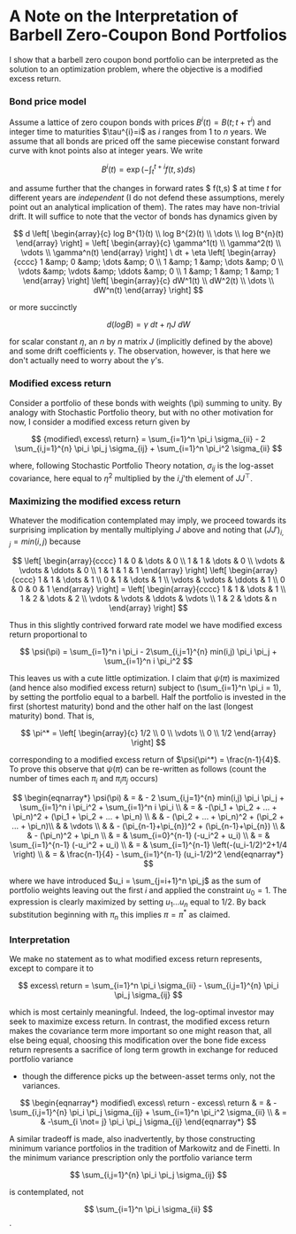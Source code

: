 
# A Note on the Interpretation of Barbell Zero-Coupon Bond Portfolios

I show that a barbell zero coupon bond portfolio can be interpreted as the solution to an optimization problem, where the objective is a modified excess return. 

### Bond price model

Assume a lattice of zero coupon bonds with prices $B^i(t) = B(t;t+\tau^{i})$ and integer time to maturities $\tau^{i}=i\$ as $i$ ranges from $1$ to $n$ years. We assume that all bonds are priced off the same piecewise constant forward curve with knot points also at integer years. We write 

$$
    B^{i}(t) = \exp\left(- \int_t^{t+i} f(t,s) ds \right)
$$

and assume further that the changes in forward rates $ f(t,s) $ at time $t$ for different years are *independent* (I do not defend these assumptions, merely point out an analytical implication of them). The rates may have non-trivial drift. It will suffice to note that the vector of bonds has dynamics given by

$$
   d \left[ \begin{array}{c} log B^{1}(t) \\ 
                             log B^{2}(t) \\ 
                             \dots  \\
                             log B^{n}(t) 
     \end{array} \right] = \left[
                \begin{array}{c} 
                         \gamma^1(t) \\ 
                         \gamma^2(t) \\
                         \vdots \\
                         \gamma^n(t)
           \end{array}
  \right] \ dt 
    +  \eta \left[ \begin{array}{cccc} 1 &amp; 0 &amp; \dots &amp; 0 \\ 
                                  1 &amp; 1 &amp; \dots &amp; 0 \\
                                  \vdots &amp; \vdots &amp; \ddots &amp; 0 \\
                                  1 &amp; 1 &amp; 1 &amp; 1 
         \end{array} \right] 
      \left[ \begin{array}{c} dW^1(t) \\ 
                              dW^2(t) \\ 
                             \dots  \\
                              dW^n(t)
         \end{array} \right] 
$$

or more succinctly

$$
   d (log B) = \gamma \ dt + \eta J \ dW
$$

for scalar constant $\eta$, an $n$ by $n$ matrix $J$ (implicitly defined by the above) and some drift coefficients $\gamma$. The observation, however, is that here we don't actually need to worry about the $\gamma$'s. 

### Modified excess return 

Consider a portfolio of these bonds with weights \(\pi\) summing to unity. By analogy with Stochastic Portfolio theory, but with no other motivation for now, I consider a modified excess return given by 

$$
     {modified\ excess\ return} = \sum_{i=1}^n \pi_i \sigma_{ii} - 2 \sum_{i,j=1}^{n} \pi_i \pi_j \sigma_{ij} + \sum_{i=1}^n \pi_i^2 \sigma_{ii}
$$  

where, following Stochastic Portfolio Theory notation, $\sigma_{ij}$ is the log-asset covariance, here equal to $\eta^2$ multiplied by the $i$,$j$'th element of $J J^{\top}$. 
   
### Maximizing the modified excess return
Whatever the modification contemplated may imply, we proceed towards its surprising implication by mentally multiplying $J$ above and noting that $(J J')_{i,j} = min(i,j)$ because 

$$
     \left[ \begin{array}{cccc} 1 & 0 & \dots & 0 \\ 
                                  1 & 1 & \dots & 0 \\
                                  \vdots & \vdots & \ddots & 0 \\
                                  1 & 1 & 1 & 1 
         \end{array} \right] 
       \left[ \begin{array}{cccc} 1 & 1 & \dots & 1 \\ 
                                  0 & 1 & \dots & 1 \\
                                  \vdots & \vdots & \ddots & 1 \\
                                  0 & 0 & 0 & 1 
         \end{array} \right] =  \left[ \begin{array}{cccc} 1 & 1 & \dots & 1 \\ 
                                  1 & 2 & \dots & 2 \\
                                  \vdots & \vdots & \ddots & \vdots \\
                                  1 & 2 & \dots & n 
         \end{array} \right] 
$$

Thus in this slightly contrived forward rate model we have modified excess return proportional to 

$$
       \psi(\pi) = \sum_{i=1}^n i \pi_i  - 2\sum_{i,j=1}^{n} min(i,j) \pi_i  \pi_j + \sum_{i=1}^n i \pi_i^2 
$$

This leaves us with a cute little optimization. I claim that $\psi(\pi)$ is maximized (and hence also modified excess return) subject to \(\sum_{i=1}^n \pi_i = 1\), by setting the portfolio equal to a barbell. Half the portfolio is invested in the first (shortest maturity) bond and the other half on the last (longest maturity) bond. That is,

$$
  \pi^* = \left[ \begin{array}{c} 1/2 \\ 0 \\ \vdots \\ 0 \\ 1/2   \end{array}  \right]
$$ 

corresponding to a modified excess return of $\psi(\pi^*) = \frac{n-1}{4}$. To prove this observe that $\psi(\pi)$ can be re-written as follows (count the number of times each $\pi_i$ and $\pi_i \pi_j$ occurs)

$$
 \begin{eqnarray*}
\psi(\pi) & = &  - 2 \sum_{i,j=1}^{n} min(i,j) \pi_i  \pi_j + \sum_{i=1}^n i \pi_i^2 + \sum_{i=1}^n i \pi_i \\
   & = &    -(\pi_1 + \pi_2 + ... + \pi_n)^2 + (\pi_1 + \pi_2 + ... + \pi_n) \\
 &  & -  (\pi_2 + ... + \pi_n)^2 + (\pi_2 + ... + \pi_n)\\
    & &  \vdots \\
    & & - (\pi_{n-1}+\pi_{n})^2 + (\pi_{n-1}+\pi_{n}) \\
    &  & - (\pi_n)^2 + \pi_n \\
   & = &  \sum_{i=0}^{n-1} (-u_i^2 + u_i) \\
   & = &  \sum_{i=1}^{n-1} (-u_i^2 + u_i) \\
   & = &  \sum_{i=1}^{n-1} \left(-(u_i-1/2)^2+1/4 \right) \\
   & = & \frac{n-1}{4} - \sum_{i=1}^{n-1} (u_i-1/2)^2
\end{eqnarray*}
$$


where we have introduced $u_i = \sum_{j=i+1}^n \pi_j$ as the sum of portfolio weights leaving out the first $i$ and applied the constraint $u_0=1$. The expression is clearly maximized by setting $u_1 ... u_n$ equal to $1/2$. By back substitution beginning with $\pi_n$ this implies $\pi = \pi^*$ as claimed. 

### Interpretation

We make no statement as to what modified excess return represents, except to compare it to

$$
     excess\ return  =  \sum_{i=1}^n \pi_i \sigma_{ii} - \sum_{i,j=1}^{n} \pi_i \pi_j \sigma_{ij}
$$

which is most certainly meaningful. Indeed, the log-optimal investor may seek to maximize excess return. In contrast, the modified excess return makes the covariance term more important so one might reason that, all else being equal, choosing this modification over the bone fide excess return represents a sacrifice of long term growth in exchange for reduced portfolio variance 
- though the difference picks up the between-asset terms only, not the variances.   

$$
\begin{eqnarray*}
     modified\ excess\ return - excess\ return & = & - \sum_{i,j=1}^{n} \pi_i \pi_j \sigma_{ij} + \sum_{i=1}^n \pi_i^2 \sigma_{ii} \\
     & = & -\sum_{i \not= j} \pi_i \pi_j \sigma_{ij}
\end{eqnarray*}
$$

A similar tradeoff is made, also inadvertently, by those constructing minimum variance portfolios in the tradition of Markowitz and de Finetti. In the minimum variance prescription only the portfolio variance term 

$$
 \sum_{i,j=1}^{n} \pi_i \pi_j \sigma_{ij}
$$
 
is contemplated, not 

$$
   \sum_{i=1}^n \pi_i \sigma_{ii}
$$.   
